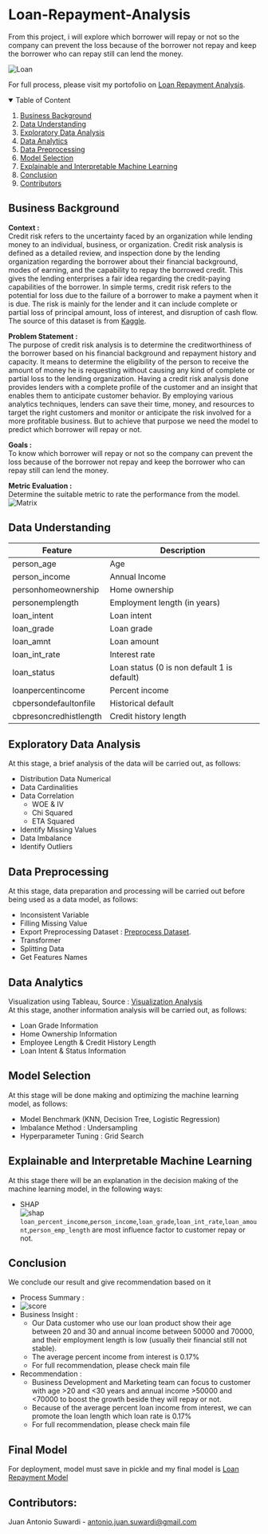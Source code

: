 # Loan-Repayment-Analysis
From this project, i will explore which borrower will repay or not so the company can prevent the loss because of the borrower not repay and keep the borrower who can repay still can lend the money.

![Loan](Image/Loan.jpg)

For full process, please visit my portofolio on <a href="https://github.com/Juantonios1/Loan-Repayment-Analysis/blob/main/Loan%20Repayment%20Prediction%20Analysis%20v1.ipynb">Loan Repayment Analysis</a>.  

<!-- TABLE OF CONTENTS -->
<details open="open">
  <summary>Table of Content</summary>
  <ol>
    <li>
      <a href="#business-background">Business Background</a>
    </li>
    <li>
      <a href="#data-understanding">Data Understanding</a>
    </li>
    <li>
      <a href="#exploratory-data-analysis">Exploratory Data Analysis</a>
    </li>
    <li><a href="#data-analytics">Data Analytics</a></li>
    <li><a href="#data-preprocessing">Data Preprocessing</a></li>
    <li><a href="#model-selection">Model Selection</a></li>
    <li><a href="#explainable-and-interpretable-machine-learning">Explainable and Interpretable Machine Learning</a></li>
    <li><a href="#conclusion">Conclusion</a></li>
    <li><a href="#contributors">Contributors</a></li>
  </ol>
</details>

## Business Background
**Context :**  
Credit risk refers to the uncertainty faced by an organization while lending money to an individual, business, or organization. Credit risk analysis is defined as a detailed review, and inspection done by the lending organization regarding the borrower about their financial background, modes of earning, and the capability to repay the borrowed credit. This gives the lending enterprises a fair idea regarding the credit-paying capabilities of the borrower. In simple terms, credit risk refers to the potential for loss due to the failure of a borrower to make a payment when it is due. The risk is mainly for the lender and it can include complete or partial loss of principal amount, loss of interest, and disruption of cash flow. The source of this dataset is from <a href="https://www.kaggle.com/laotse/credit-risk-dataset">Kaggle</a>.  

**Problem Statement :**  
The purpose of credit risk analysis is to determine the creditworthiness of the borrower based on his financial background and repayment history and capacity. It means to determine the eligibility of the person to receive the amount of money he is requesting without causing any kind of complete or partial loss to the lending organization. Having a credit risk analysis done provides lenders with a complete profile of the customer and an insight that enables them to anticipate customer behavior. By employing various analytics techniques, lenders can save their time, money, and resources to target the right customers and monitor or anticipate the risk involved for a more profitable business. But to achieve that purpose we need the model to predict which borrower will repay or not.

**Goals :**  
To know which borrower will repay or not so the company can prevent the loss because of the borrower not repay and keep the borrower who can repay still can lend the money.

**Metric Evaluation :**    
Determine the suitable metric to rate the performance from the model.<br>
![Matrix](Image/Matrix.png)


## Data Understanding

| Feature      	| Description                                                                                                                                                                                                               	|
|--------------	|---------------------------------------------------------------------------------------------------------------------------------------------------------------------------------------------------------------------------	|
| person_age         	| Age                                                                                                                                                                                                           	|
| person_income      	| Annual Income                                                                                                                                                                                 	|
| personhomeownership    	| Home ownership                                                                                                                                                                               	|
| personemplength          	| Employment length (in years)|
| loan_intent        	| Loan intent                     	|
| loan_grade       	| Loan grade                                             	|
| loan_amnt   	| Loan amount	|
| loan_int_rate        	| Interest rate                      	|
| loan_status         	| Loan status (0 is non default 1 is default)             	|
|loanpercentincome   	| Percent income	|
|cbpersondefaultonfile         	| Historical default                                	|
|cbpresoncredhistlength         	| Credit history length                            |
## Exploratory Data Analysis
At this stage, a brief analysis of the data will be carried out, as follows:
* Distribution Data Numerical
* Data Cardinalities
* Data Correlation
  * WOE & IV
  * Chi Squared
  * ETA Squared 
* Identify Missing Values
* Data Imbalance
* Identify Outliers

## Data Preprocessing
At this stage, data preparation and processing will be carried out before being used as a data model, as follows:
* Inconsistent Variable
* Filling Missing Value
* Export Preprocessing Dataset : <a href="https://github.com/Juantonios1/Loan-Repayment-Analysis/blob/main/Preprocessing%20Loan%20Repayment%20Dataset.csv">Preprocess Dataset</a>.   
* Transformer
* Splitting Data
* Get Features Names

## Data Analytics
Visualization using Tableau, Source : <a href="https://public.tableau.com/app/profile/juan1691/viz/LoanRepaymentAnalysis/LoanRepaymentAnalysis?publish=yes">Visualization Analysis</a> <br> 
At this stage, another information analysis will be carried out, as follows:
* Loan Grade Information
* Home Ownership Information
* Employee Length & Credit History Length
* Loan Intent & Status Information

## Model Selection
At this stage will be done making and optimizing the machine learning model, as follows:
* Model Benchmark (KNN, Decision Tree, Logistic Regression)
* Imbalance Method : Undersampling
* Hyperparameter Tuning : Grid Search

## Explainable and Interpretable Machine Learning
At this stage there will be an explanation in the decision making of the machine learning model, in the following ways:
* SHAP <br>
![shap](Image/SHAP.png)
<br>`loan_percent_income`,`person_income`,`loan_grade`,`loan_int_rate`,`loan_amount`,`person_emp_length` are most influence factor to customer repay or not.

## Conclusion 
We conclude our result and give recommendation based on it
* Process Summary : 
 * ![score](Image/score.png)
* Business Insight :
  * Our Data customer who use our loan product show their age between 20 and 30 and annual income between 50000 and 70000, and their employment length is low (usually their financial still not stable).
  * The average percent income from interest is 0.17%
  * For full recommendation, please check main file
* Recommendation : 
  * Business Development and Marketing team can focus to customer with age >20 and <30 years and annual income >50000 and <70000 to boost the growth beside they will repay or not.
  * Because of the average percent loan income from interest, we can promote the loan length which loan rate is 0.17%
  * For full recommendation, please check main file

## Final Model
For deployment, model must save in pickle and my final model is  <a href="https://github.com/Juantonios1/Loan-Repayment-Analysis/blob/main/dt%20cs.pickle">Loan Repayment Model</a>

## Contributors:
Juan Antonio Suwardi - antonio.juan.suwardi@gmail.com  
